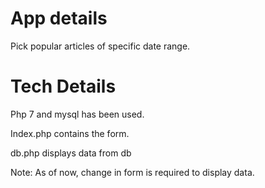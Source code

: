 
App details
===========================
Pick popular articles of specific date range.

Tech Details
===========================
Php 7 and mysql has been used.

Index.php contains the form.

db.php displays data from db


Note: As of now, change in form is required to display data.
